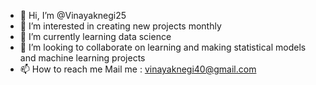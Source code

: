 - 👋 Hi, I’m @Vinayaknegi25
- 👀 I’m interested in creating new projects monthly
- 🌱 I’m currently learning data science
- 💞️ I’m looking to collaborate on learning and making statistical models and machine learning projects
- 📫 How to reach me Mail me : vinayaknegi40@gmail.com

<!---
Vinayaknegi25/Vinayaknegi25 is a ✨ special ✨ repository because its `README.md` (this file) appears on your GitHub profile.
You can click the Preview link to take a look at your changes.
--->
